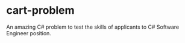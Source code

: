 # cart-problem
An amazing C# problem to test the skills of applicants to C# Software Engineer position.
